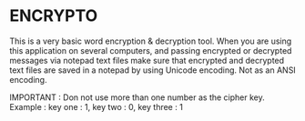 # ENCRYPTO
This is a very basic word encryption &amp; decryption tool. When you are using this application on several computers, and passing encrypted or decrypted messages via notepad text files 
make sure that encrypted and decrypted text files are saved in a notepad by using Unicode encoding. Not as an ANSI encoding.

IMPORTANT : Don not use more than one number as the cipher key.
            Example :  key one :   1,
                       key two :   0,
                       key three : 1
